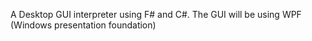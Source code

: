 A Desktop GUI interpreter using F# and C#.
The GUI will be using WPF (Windows presentation foundation)
